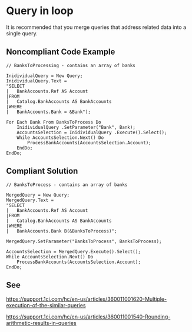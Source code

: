 # Query in loop

It is recommended that you merge queries that address related data into a single query.

## Noncompliant Code Example

```bsl
// BanksToProcessing - contains an array of banks

InidividualQuery = New Query;
InidividualQuery.Text =
"SELECT
|	BankAccounts.Ref AS Account
|FROM
|	Catalog.BankAccounts AS BankAccounts
|WHERE
|	BankAccounts.Bank = &Bank");

For Each Bank From BanksToProcess Do
	InidividualQuery .SetParameter("Bank", Bank);
	AccountsSelection = InidividualQuery .Execute().Select();
	While AccountsSelection.Next() Do
		ProcessBankAccounts(AccountsSelection.Account);
	EndDo;
EndDo;
```

## Compliant Solution

```bsl
// BanksToProcess - contains an array of banks

MergedQuery = New Query;
MergedQuery.Text =
"SELECT
|	BankAccounts.Ref AS Account
|FROM
|	Catalog.BankAccounts AS BankAccounts
|WHERE
|	BankAccounts.Bank B(&BanksToProcess)";

MergedQuery.SetParameter("BanksToProcess", BanksToProcess);

AccountsSelection = MergedQuery.Execute().Select();
While AccountsSelection.Next() Do
	ProcessBankAccounts(AccountsSelection.Account);
EndDo;
```

## See

https://support.1ci.com/hc/en-us/articles/360011001620-Multiple-execution-of-the-similar-queries

https://support.1ci.com/hc/en-us/articles/360011001540-Rounding-arithmetic-results-in-queries
